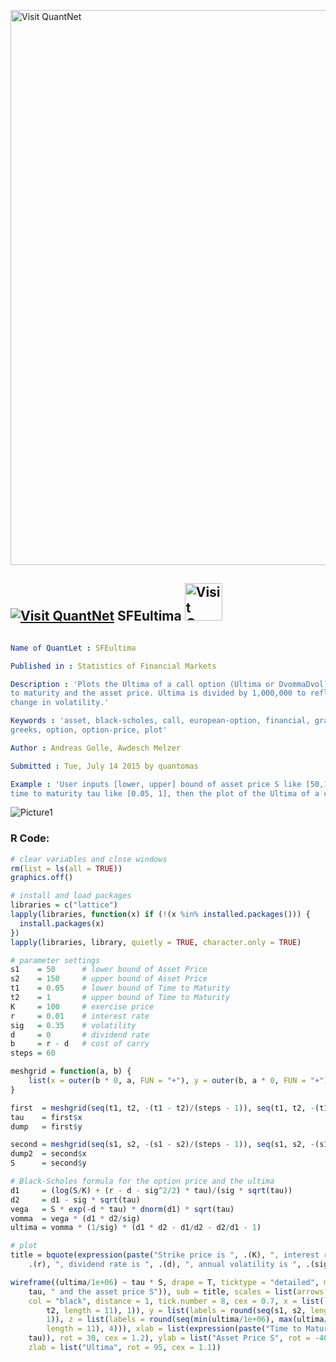 
[<img src="https://github.com/QuantLet/Styleguide-and-FAQ/blob/master/pictures/banner.png" width="888" alt="Visit QuantNet">](http://quantlet.de/)

## [<img src="https://github.com/QuantLet/Styleguide-and-FAQ/blob/master/pictures/qloqo.png" alt="Visit QuantNet">](http://quantlet.de/) **SFEultima** [<img src="https://github.com/QuantLet/Styleguide-and-FAQ/blob/master/pictures/QN2.png" width="60" alt="Visit QuantNet 2.0">](http://quantlet.de/)

```yaml

Name of QuantLet : SFEultima

Published in : Statistics of Financial Markets

Description : 'Plots the Ultima of a call option (Ultima or DvommaDvol) as a function of the time
to maturity and the asset price. Ultima is divided by 1,000,000 to reflect a one-percentage point
change in volatility.'

Keywords : 'asset, black-scholes, call, european-option, financial, graphical representation,
greeks, option, option-price, plot'

Author : Andreas Golle, Awdesch Melzer

Submitted : Tue, July 14 2015 by quantomas

Example : 'User inputs [lower, upper] bound of asset price S like [50,150], [lower, upper] bound of
time to maturity tau like [0.05, 1], then the plot of the Ultima of a call option is given.'

```

![Picture1](SFEultima-1.png)


### R Code:
```r
# clear variables and close windows
rm(list = ls(all = TRUE))
graphics.off()

# install and load packages
libraries = c("lattice")
lapply(libraries, function(x) if (!(x %in% installed.packages())) {
  install.packages(x)
})
lapply(libraries, library, quietly = TRUE, character.only = TRUE)

# parameter settings
s1    = 50      # lower bound of Asset Price
s2    = 150     # upper bound of Asset Price 
t1    = 0.05    # lower bound of Time to Maturity
t2    = 1       # upper bound of Time to Maturity
K     = 100     # exercise price 
r     = 0.01    # interest rate
sig   = 0.35    # volatility
d     = 0       # dividend rate
b     = r - d   # cost of carry
steps = 60

meshgrid = function(a, b) {
    list(x = outer(b * 0, a, FUN = "+"), y = outer(b, a * 0, FUN = "+"))
}

first  = meshgrid(seq(t1, t2, -(t1 - t2)/(steps - 1)), seq(t1, t2, -(t1 - t2)/(steps - 1)))
tau    = first$x
dump   = first$y

second = meshgrid(seq(s1, s2, -(s1 - s2)/(steps - 1)), seq(s1, s2, -(s1 - s2)/(steps - 1)))
dump2  = second$x
S      = second$y

# Black-Scholes formula for the option price and the ultima
d1     = (log(S/K) + (r - d - sig^2/2) * tau)/(sig * sqrt(tau))
d2     = d1 - sig * sqrt(tau)
vega   = S * exp(-d * tau) * dnorm(d1) * sqrt(tau)
vomma  = vega * (d1 * d2/sig)
ultima = vomma * (1/sig) * (d1 * d2 - d1/d2 - d2/d1 - 1)

# plot
title = bquote(expression(paste("Strike price is ", .(K), ", interest rate is ", 
    .(r), ", dividend rate is ", .(d), ", annual volatility is ", .(sig))))

wireframe((ultima/1e+06) ~ tau * S, drape = T, ticktype = "detailed", main = expression(paste("Ultima as function of the time to maturity ", 
    tau, " and the asset price S")), sub = title, scales = list(arrows = FALSE, 
    col = "black", distance = 1, tick.number = 8, cex = 0.7, x = list(labels = round(seq(t1, 
        t2, length = 11), 1)), y = list(labels = round(seq(s1, s2, length = 11), 
        1)), z = list(labels = round(seq(min(ultima/1e+06), max(ultima/1e+06), 
        length = 11), 4))), xlab = list(expression(paste("Time to Maturity  ", 
    tau)), rot = 30, cex = 1.2), ylab = list("Asset Price S", rot = -40, cex = 1.2), 
    zlab = list("Ultima", rot = 95, cex = 1.1)) 

```
